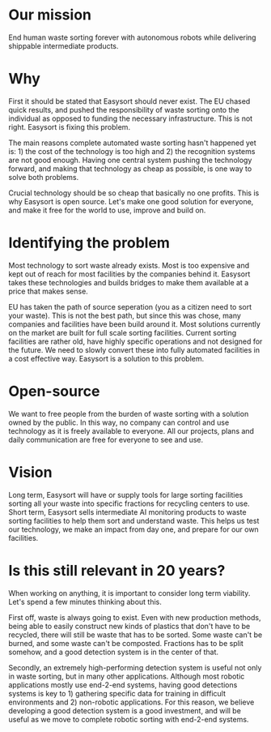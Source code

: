 
# Our mission

End human waste sorting forever with autonomous robots while delivering shippable intermediate products.

# Why

First it should be stated that Easysort should never exist. The EU chased quick results, and pushed the responsibility of waste sorting onto the individual as opposed to funding the necessary infrastructure. This is not right. Easysort is fixing this problem.

The main reasons complete automated waste sorting hasn't happened yet is: 1) the cost of the technology is too high and 2) the recognition systems are not good enough. Having one central system pushing the technology forward, and making that technology as cheap as possible, is one way to solve both problems.

Crucial technology should be so cheap that basically no one profits. This is why Easysort is open source. Let's make one good solution for everyone, and make it free for the world to use, improve and build on.

# Identifying the problem

Most technology to sort waste already exists. Most is too expensive and kept out of reach for most facilities by the companies behind it. Easysort takes these technologies and builds bridges to make them available at a price that makes sense.

EU has taken the path of source seperation (you as a citizen need to sort your waste). This is not the best path, but since this was chose, many companies and facilities have been build around it. Most solutions currently on the market are built for full scale sorting facilities. Current sorting facilities are rather old, have highly specific operations and not designed for the future. We need to slowly convert these into fully automated facilities in a cost effective way. Easysort is a solution to this problem.

# Open-source

We want to free people from the burden of waste sorting with a solution owned by the public. In this way, no company can control and use technology as it is freely available to everyone. All our projects, plans and daily communication are free for everyone to see and use.

# Vision

Long term, Easysort will have or supply tools for large sorting facilities sorting all your waste into specific fractions for recycling centers to use.
Short term, Easysort sells intermediate AI monitoring products to waste sorting facilities to help them sort and understand waste. This helps us test our technology, we make an impact from day one, and prepare for our own facilities.

# Is this still relevant in 20 years?

When working on anything, it is important to consider long term viability. Let's spend a few minutes thinking about this.

First off, waste is always going to exist. Even with new production methods, being able to easily construct new kinds of plastics that don't have to be recycled, there will still be waste that has to be sorted. Some waste can't be burned, and some waste can't be composted. Fractions has to be split somehow, and a good detection system is in the center of that.

Secondly, an extremely high-performing detection system is useful not only in waste sorting, but in many other applications. Although most robotic applications mostly use end-2-end systems, having good detections systems is key to 1) gathering specific data for training in difficult environments and 2) non-robotic applications. For this reason, we believe developing a good detection system is a good investment, and will be useful as we move to complete robotic sorting with end-2-end systems.
